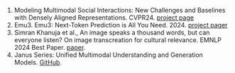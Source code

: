 1. Modeling Multimodal Social Interactions: New Challenges and Baselines with Densely Aligned Representations. CVPR24. [project page](https://sangmin-git.github.io/projects/MMSI/)
2. Emu3. Emu3: Next-Token Prediction is All You Need. 2024. [project pager](https://emu.baai.ac.cn/about)
3. Simran Khanuja et al., An image speaks a thousand words, but can everyone listen? On image transcreation for cultural relevance. EMNLP 2024 Best Paper. [paper](https://2024.emnlp.org/program/best_papers/).
4. Janus Series: Unified Multimodal Understanding and Generation Models. [GitHub](https://github.com/deepseek-ai/Janus).
